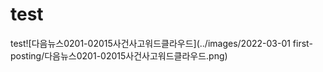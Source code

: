 # test

test![다음뉴스0201-02015사건사고워드클라우드](../images/2022-03-01 first-posting/다음뉴스0201-02015사건사고워드클라우드.png)
